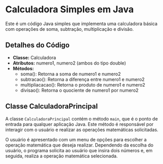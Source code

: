 # Calculadora Simples em Java

Este é um código Java simples que implementa uma calculadora básica com operações de soma, subtração, multiplicação e divisão.

## Detalhes do Código

- **Classe:** Calculadora
- **Atributos:** numero1, numero2 (ambos do tipo double)
- **Métodos:**
  - soma(): Retorna a soma de numero1 e numero2
  - subtracao(): Retorna a diferença entre numero1 e numero2
  - multipliacacao(): Retorna o produto de numero1 e numero2
  - divisao(): Retorna o quociente de numero1 por numero2

## Classe CalculadoraPrincipal

A classe `CalculadoraPrincipal` contém o método `main`, que é o ponto de entrada para qualquer aplicação Java. Este método é responsável por interagir com o usuário e realizar as operações matemáticas solicitadas.

O usuário é apresentado com um menu de opções para escolher a operação matemática que deseja realizar. Dependendo da escolha do usuário, o programa solicita ao usuário que insira dois números e, em seguida, realiza a operação matemática selecionada.
